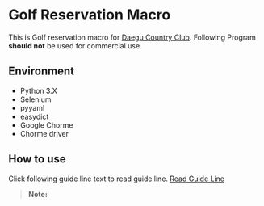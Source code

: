 # Golf Reservation Macro
This is Golf reservation macro for  [Daegu Country Club](https://www.daegucc.co.kr).
Following Program **should not** be used for commercial use.

## Environment

- Python 3.X
- Selenium
- pyyaml
- easydict
- Google Chorme
- Chorme driver

## How to use

Click following guide line text to read guide line.
[Read Guide Line](https://woozlabs.notion.site/CC-0aa8327663d8475cbb5a27b646ae963b)

> **Note:** 